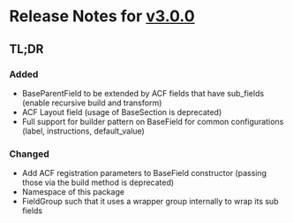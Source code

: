 # Release Notes for [v3.0.0]

## TL;DR

### Added

- BaseParentField to be extended by ACF fields that have sub_fields (enable recursive build and transform)
- ACF Layout field (usage of BaseSection is deprecated)
- Full support for builder pattern on BaseField for common configurations (label, instructions, default_value)

### Changed

- Add ACF registration parameters to BaseField constructor (passing those via the build method is deprecated)
- Namespace of this package
- FieldGroup such that it uses a wrapper group internally to wrap its sub fields

[v3.0.0]: https://github.com/towa-digital/towa-acf-fields/releases/tag/v3.0.0